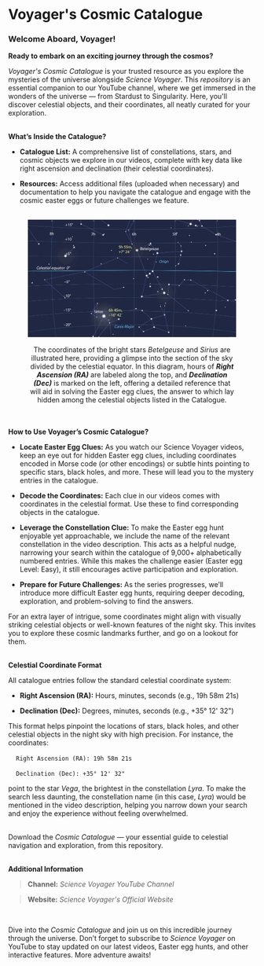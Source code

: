 # Voyager's Cosmic Catalogue

### Welcome Aboard, Voyager!

**Ready to embark on an exciting journey through the cosmos?**

_Voyager's Cosmic Catalogue_ is your trusted resource as you explore the mysteries of the universe alongside _Science Voyager_. This _repository_ is an essential companion to our YouTube channel, where we get immersed in the wonders of the universe — from Stardust to Singularity. Here, you'll discover celestial objects, and their coordinates, all neatly curated for your exploration. 
<br><br>

**What’s Inside the Catalogue?**

- **Catalogue List:** A comprehensive list of constellations, stars, and cosmic objects we explore in our videos, complete with key data like right ascension and declination (their celestial coordinates).

- **Resources:** Access additional files (uploaded when necessary) and documentation to help you navigate the catalogue and engage with the cosmic easter eggs or future challenges we feature. 
<br><br>

<figure>
  <img src="Celestial Equator RA-Dec coordinates.jpg" alt="Celestial Equator RA-Dec coordinates">
  <figcaption> <p align="center">The coordinates of the bright stars <i>Betelgeuse</i> and <i>Sirius</i> are illustrated here, providing a glimpse into the section of the sky divided by the celestial equator. In this diagram, hours of <i><b>Right Ascension (RA)</b></i> are labeled along the top, and <i><b>Declination (Dec)</b></i> is marked on the left, offering a detailed reference that will aid in solving the Easter egg clues, the answer to which lay hidden among the celestial objects listed in the Catalogue.</p> </figcaption>
</figure>

<br><br>
**How to Use Voyager’s Cosmic Catalogue?**

- **Locate Easter Egg Clues:** As you watch our Science Voyager videos, keep an eye out for hidden Easter egg clues, including coordinates encoded in Morse code (or other encodings) or subtle hints pointing to specific stars, black holes, and more. These will lead you to the mystery entries in the catalogue.

- **Decode the Coordinates:** Each clue in our videos comes with coordinates in the celestial format. Use these to find corresponding objects in the catalogue.

- **Leverage the Constellation Clue:** To make the Easter egg hunt enjoyable yet approachable, we include the name of the relevant constellation in the video description. This acts as a helpful nudge, narrowing your search within the catalogue of 9,000+ alphabetically numbered entries. While this makes the challenge easier (Easter egg Level: Easy), it still encourages active participation and exploration.

- **Prepare for Future Challenges:** As the series progresses, we’ll introduce more difficult Easter egg hunts, requiring deeper decoding, exploration, and problem-solving to find the answers.

For an extra layer of intrigue, some coordinates might align with visually striking celestial objects or well-known features of the night sky. This invites you to explore these cosmic landmarks further, and go on a lookout for them. 
<br><br>

**Celestial Coordinate Format**

All catalogue entries follow the standard celestial coordinate system: 

- **Right Ascension (RA):** Hours, minutes, seconds (e.g., 19h 58m 21s)

- **Declination (Dec):** Degrees, minutes, seconds (e.g., +35° 12' 32")

This format helps pinpoint the locations of stars, black holes, and other celestial objects in the night sky with high precision. For instance, the coordinates:

&nbsp;&nbsp;&nbsp; `Right Ascension (RA): 19h 58m 21s`

&nbsp;&nbsp;&nbsp; `Declination (Dec): +35° 12' 32"`

point to the star _Vega_, the brightest in the constellation _Lyra_. To make the search less daunting, the constellation name (in this case, _Lyra_) would be mentioned in the video description, helping you narrow down your search and enjoy the experience without feeling overwhelmed.
<br><br>

Download the _Cosmic Catalogue_ — your essential guide to celestial navigation and exploration, from this repository. 
<br><br>

**Additional Information**

> **Channel:** _Science Voyager YouTube Channel_

> **Website:** _Science Voyager's Official Website_

<br>

Dive into the _Cosmic Catalogue_ and join us on this incredible journey through the universe. Don’t forget to subscribe to _Science Voyager_ on YouTube to stay updated on our latest videos, Easter egg hunts, and other interactive features. More adventure awaits! 

